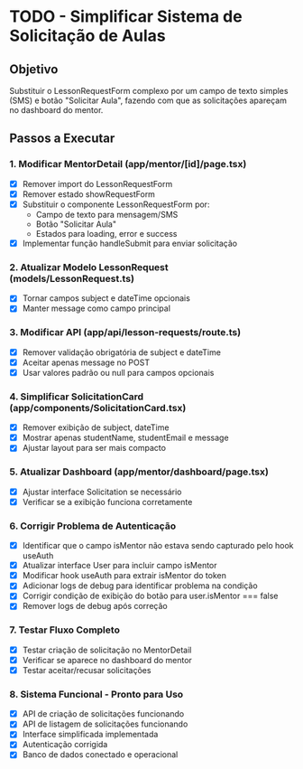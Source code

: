 # TODO - Simplificar Sistema de Solicitação de Aulas

## Objetivo

Substituir o LessonRequestForm complexo por um campo de texto simples (SMS) e botão "Solicitar Aula", fazendo com que as solicitações apareçam no dashboard do mentor.

## Passos a Executar

### 1. Modificar MentorDetail (app/mentor/[id]/page.tsx)

- [x] Remover import do LessonRequestForm
- [x] Remover estado showRequestForm
- [x] Substituir o componente LessonRequestForm por:
  - Campo de texto para mensagem/SMS
  - Botão "Solicitar Aula"
  - Estados para loading, error e success
- [x] Implementar função handleSubmit para enviar solicitação

### 2. Atualizar Modelo LessonRequest (models/LessonRequest.ts)

- [x] Tornar campos subject e dateTime opcionais
- [x] Manter message como campo principal

### 3. Modificar API (app/api/lesson-requests/route.ts)

- [x] Remover validação obrigatória de subject e dateTime
- [x] Aceitar apenas message no POST
- [x] Usar valores padrão ou null para campos opcionais

### 4. Simplificar SolicitationCard (app/components/SolicitationCard.tsx)

- [x] Remover exibição de subject, dateTime
- [x] Mostrar apenas studentName, studentEmail e message
- [x] Ajustar layout para ser mais compacto

### 5. Atualizar Dashboard (app/mentor/dashboard/page.tsx)

- [x] Ajustar interface Solicitation se necessário
- [x] Verificar se a exibição funciona corretamente

### 6. Corrigir Problema de Autenticação

- [x] Identificar que o campo isMentor não estava sendo capturado pelo hook useAuth
- [x] Atualizar interface User para incluir campo isMentor
- [x] Modificar hook useAuth para extrair isMentor do token
- [x] Adicionar logs de debug para identificar problema na condição
- [x] Corrigir condição de exibição do botão para user.isMentor === false
- [x] Remover logs de debug após correção

### 7. Testar Fluxo Completo

- [x] Testar criação de solicitação no MentorDetail
- [x] Verificar se aparece no dashboard do mentor
- [x] Testar aceitar/recusar solicitações

### 8. Sistema Funcional - Pronto para Uso

- [x] API de criação de solicitações funcionando
- [x] API de listagem de solicitações funcionando
- [x] Interface simplificada implementada
- [x] Autenticação corrigida
- [x] Banco de dados conectado e operacional
